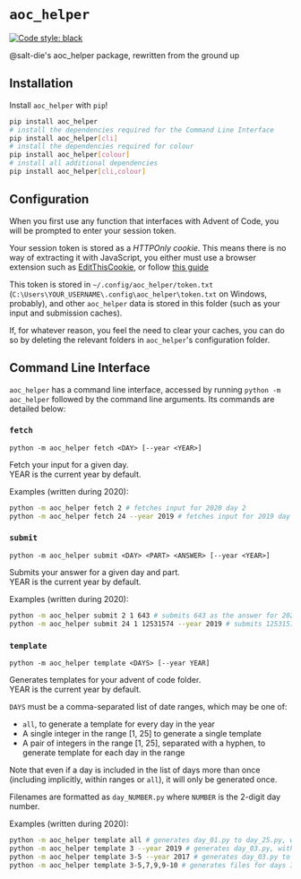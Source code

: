 # `aoc_helper`

[![Code style: black](https://img.shields.io/badge/code%20style-black-000000.svg)](https://github.com/psf/black)

@salt-die's aoc_helper package, rewritten from the ground up

## Installation

Install `aoc_helper` with `pip`!

```bash
pip install aoc_helper
# install the dependencies required for the Command Line Interface
pip install aoc_helper[cli]
# install the dependencies required for colour
pip install aoc_helper[colour]
# install all additional dependencies
pip install aoc_helper[cli,colour]
```

## Configuration

When you first use any function that interfaces with Advent of Code, you will be prompted to enter your session token.

Your session token is stored as a *HTTPOnly cookie*. This means there is no way of extracting it with JavaScript, you either must
use a browser extension such as [EditThisCookie](http://www.editthiscookie.com/), or follow [this guide](https://github.com/wimglenn/advent-of-code-wim/issues/1)

This token is stored in `~/.config/aoc_helper/token.txt` (`C:\Users\YOUR_USERNAME\.config\aoc_helper\token.txt` on Windows,
probably), and other `aoc_helper` data is stored in this folder (such as your input and submission caches).

If, for whatever reason, you feel the need to clear your caches, you can do so by deleting the relevant folders in `aoc_helper`'s
configuration folder.

## Command Line Interface

`aoc_helper` has a command line interface, accessed by running `python -m aoc_helper` followed by the command line arguments. Its commands are detailed below:

### `fetch`

`python -m aoc_helper fetch <DAY> [--year <YEAR>]`

Fetch your input for a given day.  
YEAR is the current year by default.

Examples (written during 2020):

```bash
python -m aoc_helper fetch 2 # fetches input for 2020 day 2
python -m aoc_helper fetch 24 --year 2019 # fetches input for 2019 day 24
```

### `submit`

`python -m aoc_helper submit <DAY> <PART> <ANSWER> [--year <YEAR>]`

Submits your answer for a given day and part.  
YEAR is the current year by default.

Examples (written during 2020):

```bash
python -m aoc_helper submit 2 1 643 # submits 643 as the answer for 2020 day 2 part 1
python -m aoc_helper submit 24 1 12531574 --year 2019 # submits 12531574 as the answer for 2019 day 2 part 1
```

### `template`

`python -m aoc_helper template <DAYS> [--year YEAR]`

Generates templates for your advent of code folder.  
YEAR is the current year by default.

`DAYS` must be a comma-separated list of date ranges, which may be one of:

- `all`, to generate a template for every day in the year
- A single integer in the range \[1, 25] to generate a single template
- A pair of integers in the range \[1, 25], separated with a hyphen, to generate template for each day in the range

Note that even if a day is included in the list of days more than once (including implicitly, within ranges or `all`), it will only be generated once.

Filenames are formatted as `day_NUMBER.py` where `NUMBER` is the 2-digit day number.

Examples (written during 2020):

```bash
python -m aoc_helper template all # generates day_01.py to day_25.py, with aoc_helper methods referencing 2020, in the current folder
python -m aoc_helper template 3 --year 2019 # generates day_03.py, with aoc_helper methods referencing 2019, in the current folder
python -m aoc_helper template 3-5 --year 2017 # generates day_03.py to day_05.py, with aoc_helper methods referencing 2017, in the current folder
python -m aoc_helper template 3-5,7,9,9-10 # generates files for days 3, 4, 5, 7, 9, and 10
```
